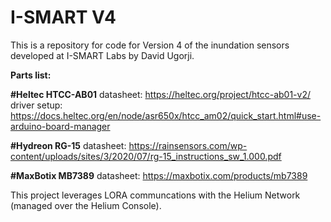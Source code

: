 # I-SMART V4

This is a repository for code for Version 4 of the inundation sensors developed at I-SMART Labs by David Ugorji.

**Parts list:**

**#Heltec HTCC-AB01** 
datasheet: https://heltec.org/project/htcc-ab01-v2/  
driver setup: https://docs.heltec.org/en/node/asr650x/htcc_am02/quick_start.html#use-arduino-board-manager

**#Hydreon RG-15**
datasheet: https://rainsensors.com/wp-content/uploads/sites/3/2020/07/rg-15_instructions_sw_1.000.pdf 

**#MaxBotix MB7389**
datasheet: https://maxbotix.com/products/mb7389 

This project leverages LORA communcations with the Helium Network (managed over the Helium Console).

